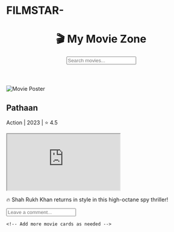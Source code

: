 # FILMSTAR-
<!DOCTYPE html>
<html lang="en" class="dark">
<head>
  <meta charset="UTF-8" />
  <meta name="viewport" content="width=device-width, initial-scale=1.0" />
  <title>My Movie Zone</title>
  <script src="https://cdn.tailwindcss.com"></script>
</head>
<body class="bg-gray-900 text-white">

  <!-- Header -->
  <header class="p-4 bg-gray-800 shadow-md flex justify-between items-center">
    <h1 class="text-2xl font-bold">🎬 My Movie Zone</h1>
    <input
      type="text"
      placeholder="Search movies..."
      id="searchInput"
      class="p-2 rounded bg-gray-700 text-white"
      onkeyup="searchMovies()"
    />
  </header>

  <!-- Movie Grid -->
  <main class="p-4 grid grid-cols-1 sm:grid-cols-2 lg:grid-cols-3 gap-6" id="movieList">
    <!-- Example Movie Card -->
    <div class="bg-gray-800 rounded-xl overflow-hidden shadow-md movie-card">
      <img src="https://i.imgur.com/YOZz9fl.jpg" alt="Movie Poster" class="w-full h-60 object-cover" />
      <div class="p-4">
        <h2 class="text-xl font-semibold movie-title">Pathaan</h2>
        <p class="text-sm text-gray-400">Action | 2023 | ⭐ 4.5</p>
        <iframe class="w-full h-48 mt-2 rounded" src="https://www.youtube.com/embed/vqu4z34wENw" allowfullscreen></iframe>
        <p class="mt-2 text-sm">🔥 Shah Rukh Khan returns in style in this high-octane spy thriller!</p>
        <div class="mt-2">
          <input type="text" placeholder="Leave a comment..." class="p-1 w-full rounded bg-gray-700 text-white" />
        </div>
      </div>
    </div>

    <!-- Add more movie cards as needed -->

  </main>

  <script>
    function searchMovies() {
      const input = document.getElementById("searchInput").value.toLowerCase();
      const cards = document.querySelectorAll(".movie-card");
      cards.forEach((card) => {
        const title = card.querySelector(".movie-title").innerText.toLowerCase();
        card.style.display = title.includes(input) ? "block" : "none";
      });
    }
  </script>

</body>
</html>
